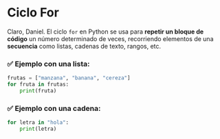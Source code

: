 
# Ciclo For


Claro, Daniel. El ciclo `for` en Python se usa para **repetir un bloque de código** un número determinado de veces, recorriendo elementos de una **secuencia** como listas, cadenas de texto, rangos, etc.

### ✅ Ejemplo con una lista:

```python
frutas = ["manzana", "banana", "cereza"]
for fruta in frutas:
    print(fruta)
```


### ✅ Ejemplo con una cadena:

```python
for letra in "hola":
    print(letra)
```


